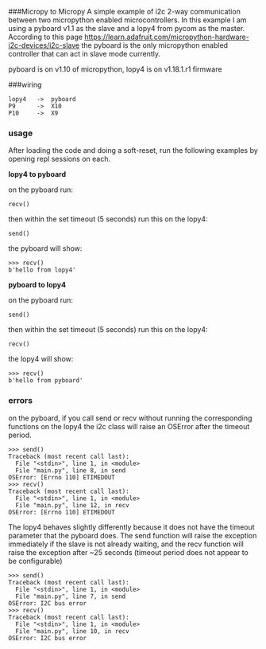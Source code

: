 ###Micropy to Micropy
A simple example of i2c 2-way communication between two micropython enabled microcontrollers.
In this example I am using a pyboard v1.1 as the slave and a lopy4 from pycom as the master.
According to this page https://learn.adafruit.com/micropython-hardware-i2c-devices/i2c-slave
the pyboard is the only micropython enabled controller that can act in slave mode currently.

pyboard is on v1.10 of micropython, lopy4 is on v1.18.1.r1 firmware

###wiring

    lopy4   ->  pyboard
    P9      ->  X10
    P10     ->  X9

### usage
After loading the code and doing a soft-reset, run the following examples by opening repl sessions on each.

**lopy4 to pyboard**

on the pyboard run:

    recv()

then within the set timeout (5 seconds) run this on the lopy4:

    send()
    
the pyboard will show:

    >>> recv()
    b'hello from lopy4'
    
**pyboard to lopy4**

on the pyboard run:

    send()

then within the set timeout (5 seconds) run this on the lopy4:

    recv()
    
the lopy4 will show:
    
    >>> recv()
    b'hello from pyboard'
    
### errors
on the pyboard, if you call send or recv without running the corresponding functions on the lopy4 the i2c class will raise an OSError after the timeout period.

    >>> send()
    Traceback (most recent call last):
      File "<stdin>", line 1, in <module>
      File "main.py", line 8, in send
    OSError: [Errno 110] ETIMEDOUT
    >>> recv()
    Traceback (most recent call last):
      File "<stdin>", line 1, in <module>
      File "main.py", line 12, in recv
    OSError: [Errno 110] ETIMEDOUT
    
The lopy4 behaves slightly differently because it does not have the timeout parameter that the pyboard does.
The send function will raise the exception immediately if the slave is not already waiting, and the
recv function will raise the exception after ~25 seconds (timeout period does not appear to be configurable) 

    >>> send()
    Traceback (most recent call last):
      File "<stdin>", line 1, in <module>
      File "main.py", line 7, in send
    OSError: I2C bus error
    >>> recv()
    Traceback (most recent call last):
      File "<stdin>", line 1, in <module>
      File "main.py", line 10, in recv
    OSError: I2C bus error
